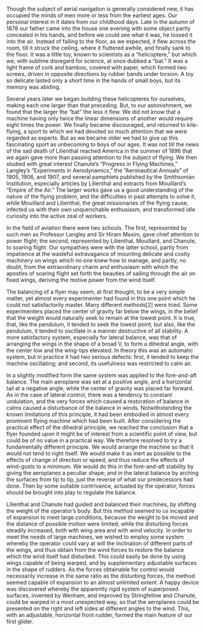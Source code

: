 Though the subject of aerial navigation is generally considered new, it has occupied the minds of men more or less from the earliest ages. Our personal interest in it dates from our childhood days. Late in the autumn of 1878 our father came into the house one evening with some object partly concealed in his hands, and before we could see what it was, he tossed it into the air. Instead of falling to the floor, as we expected, it flew across the room, till it struck the ceiling, where it fluttered awhile, and finally sank to the floor. It was a little toy, known to scientists as a “helicoptere,” but which we, with sublime disregard for science, at once dubbed a “bat.” It was a light frame of cork and bamboo, covered with paper, which formed two screws, driven in opposite directions by rubber bands under torsion. A toy so delicate lasted only a short time in the hands of small boys, but its memory was abiding.

Several years later we began building these helicopteres for ourselves, making each one larger than that preceding. But, to our astonishment, we found that the larger the “bat” the less it flew. We did not know that a machine having only twice the linear dimensions of another would require eight times the power. We finally became discouraged, and returned to kite-flying, a sport to which we had devoted so much attention that we were regarded as experts. But as we became older we had to give up this fascinating sport as unbecoming to boys of our ages.
It was not till the news of the sad death of Lilienthal reached America in the summer of 1896 that we again gave more than passing attention to the subject of flying. We then studied with great interest Chanute’s “Progress in Flying Machines,” Langley’s “Experiments in Aerodynamics,” the “Aeronautical Annuals” of 1905, 1906, and 1907, and several pamphlets published by the Smithsonian Institution, especially articles by Lilienthal and extracts from Mouillard’s “Empire of the Air.” The larger works gave us a good understanding of the nature of the flying problem, and the difficulties in past attempts to solve it, while Mouillard and Lilienthal, the great missionaries of the flying cause, infected us with their own unquenchable enthusiasm, and transformed idle curiosity into the active zeal of workers.

In the field of aviation there were two schools. The first, represented by such men as Professor Langley and Sir Hiram Maxim, gave chief attention to power flight; the second, represented by Lilienthal, Mouillard, and Chanute, to soaring flight. Our sympathies were with the latter school, partly from impatience at the wasteful extravagance of mounting delicate and costly machinery on wings which no one knew how to manage, and partly, no doubt, from the extraordinary charm and enthusiasm with which the apostles of soaring flight set forth the beauties of sailing through the air on fixed wings, deriving the motive power from the wind itself.

The balancing of a flyer may seem, at first thought, to be a very simple matter, yet almost every experimenter had found in this one point which he could not satisfactorily master. Many different methods[2] were tried. Some experimenters placed the center of gravity far below the wings, in the belief that the weight would naturally seek to remain at the lowest point. It is true, that, like the pendulum, it tended to seek the lowest point; but also, like the pendulum, it tended to oscillate in a manner destructive of all stability. A more satisfactory system, especially for lateral balance, was that of arranging the wings in the shape of a broad V, to form a dihedral angle, with the center low and the wing-tips elevated. In theory this was an automatic system, but in practice it had two serious defects: first, it tended to keep the machine oscillating; and second, its usefulness was restricted to calm air.

In a slightly modified form the same system was applied to the fore-and-aft balance. The main aeroplane was set at a positive angle, and a horizontal tail at a negative angle, while the center of gravity was placed far forward. As in the case of lateral control, there was a tendency to constant undulation, and the very forces which caused a restoration of balance in calms caused a disturbance of the balance in winds. Notwithstanding the known limitations of this principle, it had been embodied in almost every prominent flying machine which had been built.
After considering the practical effect of the dihedral principle, we reached the conclusion that a flyer founded upon it might be of interest from a scientific point of view, but could be of no value in a practical way. We therefore resolved to try a fundamentally different principle. We would arrange the machine so that it would not tend to right itself. We would make it as inert as possible to the effects of change of direction or speed, and thus reduce the effects of wind-gusts to a minimum. We would do this in the fore-and-aft stability by giving the aeroplanes a peculiar shape; and in the lateral balance by arching the surfaces from tip to tip, just the reverse of what our predecessors had done. Then by some suitable contrivance, actuated by the operator, forces should be brought into play to regulate the balance.

Lilienthal and Chanute had guided and balanced their machines, by shifting the weight of the operator’s body. But this method seemed to us incapable of expansion to meet large conditions, because the weight to be moved and the distance of possible motion were limited, while the disturbing forces steadily increased, both with wing area and with wind velocity. In order to meet the needs of large machines, we wished to employ some system whereby the operator could vary at will the inclination of different parts of the wings, and thus obtain from the wind forces to restore the balance which the wind itself had disturbed. This could easily be done by using wings capable of being warped, and by supplementary adjustable surfaces in the shape of rudders. As the forces obtainable for control would necessarily increase in the same ratio as the disturbing forces, the method seemed capable of expansion to an almost unlimited extent. A happy device was discovered whereby the apparently rigid system of superposed surfaces, invented by Wenham, and improved by Stringfellow and Chanute, could be warped in a most unexpected way, so that the aeroplanes could be presented on the right and left sides at different angles to the wind. This, with an adjustable, horizontal front rudder, formed the main feature of our first glider.
